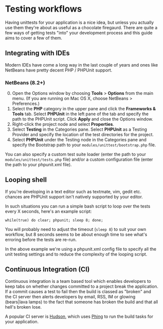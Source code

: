 # Testing workflows

Having unittests for your application is a nice idea, but unless you actually use them they're about as useful as a chocolate firegaurd. There are quite a few ways of getting tests "into" your development process and this guide aims to cover a few of them.

## Integrating with IDEs

Modern IDEs have come a long way in the last couple of years and ones like NetBeans have pretty decent PHP / PHPUnit support.

### NetBeans (8.2+)

0. Open the Options window by choosing **Tools** > **Options** from the main menu. (If you are running on Mac OS X, choose NetBeans > Preferences.)
1. Select the **PHP** category in the upper pane and click the **Frameworks & Tools** tab. Select **PHPUnit** in the left pane of the tab and specify the path to the PHPUnit script. Click **Apply** and close the Options window.
2. Right-click the project node and select **Properties**.
3. Select **Testing** in the Categories pane. Select **PHPUnit** as a Testing Provider and specify the location of the test directories for the project.
4. Select **PHPUnit** under the Testing node in the Categories pane and specify the Bootstrap path to your `modules/unittest/bootstrap.php` file.

You can also specify a custom test suite loader (enter the path to your `modules/unittest/tests.php` file) and/or a custom configuration file (enter the path to your phpunit.xml file).

## Looping shell

If you're developing in a text editor such as textmate, vim, gedit etc. chances are PHPUnit support isn't natively supported by your editor.

In such situations you can run a simple bash script to loop over the tests every X seconds, here's an example script:

	while(true) do clear; phpunit; sleep 8; done;

You will probably need to adjust the timeout (`sleep 8`) to suit your own workflow, but 8 seconds seems to be about enough time to see what's erroring before the tests are re-run.

In the above example we're using a phpunit.xml config file to specify all the unit testing settings and to reduce the complexity of the looping script.

## Continuous Integration (CI)

Continuous integration is a team based tool which enables developers to keep tabs on whether changes committed to a project break the application. If a commit causes a test to fail then the build is classed as "broken" and the CI server then alerts developers by email, RSS, IM or glowing (bears|lava lamps) to the fact that someone has broken the build and that all hell's broken lose.

A popular CI server is [Hudson](http://hudson-ci.org/), which uses [Phing](http://phing.info/) to run the build tasks for your application.
